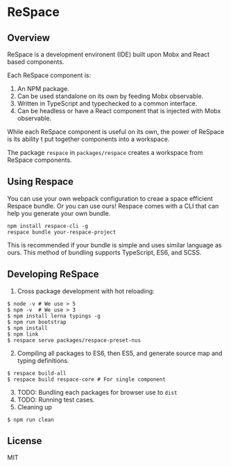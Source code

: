 # ReSpace

## Overview

ReSpace is a development environent (IDE) built upon Mobx and React based components.

Each ReSpace component is:

1. An NPM package.
2. Can be used standalone on its own by feeding Mobx observable.
3. Written in TypeScript and typechecked to a common interface.
4. Can be headless or have a React component that is injected with Mobx observable.

While each ReSpace component is useful on its own, the power of ReSpace is its ability t put together components into a workspace.

The package `respace` in `packages/respace` creates a workspace from ReSpace components.

## Using Respace

You can use your own webpack configuration to creae a space efficient Respace bundle.
Or you can use ours! Respace comes with a CLI that can help you generate your own bundle.

```
npm install respace-cli -g
respace bundle your-respace-project
```

This is recommended if your bundle is simple and uses similar language as ours.
This method of bundling supports TypeScript, ES6, and SCSS.

## Developing ReSpace

1. Cross package development with hot reloading:
```
$ node -v # We use > 5
$ npm -v  # We use > 3
$ npm install lerna typings -g
$ npm run bootstrap
$ npm install
$ npm link
$ respace serve packages/respace-preset-nus
```
2. Compiling all packages to ES6, then ES5, and generate source map and typing definitions.
```
$ respace build-all
$ respace build respace-core # For single component
```
3. TODO: Bundling each packages for browser use to `dist`
4. TODO: Running test cases.
5. Cleaning up
```
$ npm run clean
```


## License

MIT
